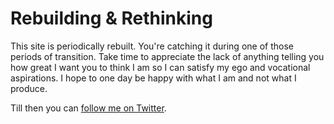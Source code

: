 # Rebuilding & Rethinking

This site is periodically rebuilt. You're catching it during one of those periods
of transition. Take time to appreciate the lack of anything telling
you how great I want you to think I am so I can satisfy my ego and
vocational aspirations. I hope to one day be happy with what I am and
not what I produce.

Till then you can [follow me on Twitter](https://twitter.com/RubensSandwich).

